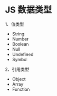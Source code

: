 # JS 数据类型

1、值类型

- String
- Number
- Boolean
- Null
- Undefined
- Symbol

2、引用类型

- Object
- Array
- Function
